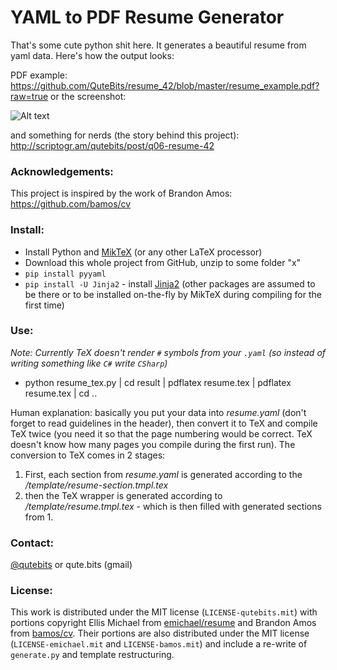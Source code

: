 YAML to PDF Resume Generator
============================

That's some cute python shit here. It generates a beautiful resume from yaml data. Here's how the output looks:

PDF example: <a href="https://github.com/QuteBits/resume_42/blob/master/resume_example.pdf?raw=true">https://github.com/QuteBits/resume_42/blob/master/resume_example.pdf?raw=true</a> or the screenshot:

![Alt text](https://raw.github.com/QuteBits/onScriptogram/master/img/06-03.jpg "Resume Look")

and something for nerds (the story behind this project): <a href="http://scriptogr.am/qutebits/post/q06-resume-42">http://scriptogr.am/qutebits/post/q06-resume-42</a>

### Acknowledgements:

This project is inspired by the work of Brandon Amos: <a href="https://github.com/bamos/cv">https://github.com/bamos/cv</a>

### Install:
* Install Python and <a href="http://miktex.org/">MikTeX</a> (or any other LaTeX processor)
* Download this whole project from GitHub, unzip to some folder "x"
* `pip install pyyaml`
* `pip install -U Jinja2` - install <a href="https://github.com/mitsuhiko/jinja2">Jinja2</a> (other packages are assumed to be there or to be installed on-the-fly by MikTeX during compiling for the first time)

### Use:

_Note: Currently TeX doesn't render `#` symbols from your `.yaml` (so instead of writing something like `C#` write `CSharp`)_
* python resume_tex.py | cd result | pdflatex resume.tex | pdflatex resume.tex | cd ..

Human explanation: basically you put your data into *resume.yaml* (don't forget to read guidelines in the header), then convert it to TeX and compile TeX twice (you need it so that the page numbering would be correct. TeX doesn't know how many pages you compile during the first run). The conversion to TeX comes in 2 stages:

1. First, each section from *resume.yaml* is generated according to the */template/resume-section.tmpl.tex*
2. then the TeX wrapper is generated according to */template/resume.tmpl.tex* - which is then filled with generated sections from 1.

### Contact:
<a href="https://twitter.com/qutebits">@qutebits</a> or qute.bits (gmail)

### License:

This work is distributed under the MIT license (`LICENSE-qutebits.mit`) with portions copyright Ellis Michael from [emichael/resume](https://github.com/emichael/resume) and Brandon Amos from [bamos/cv](https://github.com/bamos/cv). Their portions are also distributed under the MIT license (`LICENSE-emichael.mit` and `LICENSE-bamos.mit`) and include a re-write of `generate.py` and template restructuring.

